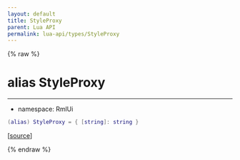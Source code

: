 ```yaml
---
layout: default
title: StyleProxy
parent: Lua API
permalink: lua-api/types/StyleProxy
---
```


{% raw %}

# alias StyleProxy
---

- namespace: RmlUi



```lua
(alias) StyleProxy = { [string]: string }
```




[<a href="https://github.com/beyond-all-reason/RecoilEngine/blob/b4d0041e4c68c34dace9abf492f9193d28ef5d7e/rts/Rml/SolLua/bind/Element.cpp#L222-L224" target="_blank">source</a>]


{% endraw %}